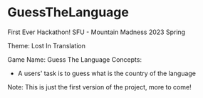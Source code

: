 # GuessTheLanguage

First Ever Hackathon! 
SFU - Mountain Madness 2023 Spring 

Theme: Lost In Translation 

Game Name: Guess The Language 
Concepts:
- A users' task is to guess what is the country of the language


Note: This is just the first version of the project, more to come! 


